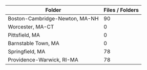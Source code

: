 | Folder                         |   Files / Folders |
|--------------------------------|-------------------|
| Boston-Cambridge-Newton, MA-NH |                90 |
| Worcester, MA-CT               |                 0 |
| Pittsfield, MA                 |                 0 |
| Barnstable Town, MA            |                 0 |
| Springfield, MA                |                78 |
| Providence-Warwick, RI-MA      |                78 |